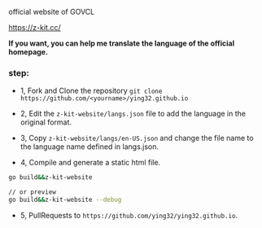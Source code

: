 official website of GOVCL

https://z-kit.cc/

 
**If you want, you can help me translate the language of the official homepage.**  
 
 ### step:
 
* 1, Fork and Clone the repository `git clone https://github.com/<yourname>/ying32.github.io`

* 2, Edit the `z-kit-website/langs.json` file to add the language in the original format.

* 3, Copy `z-kit-website/langs/en-US.json` and change the file name to the language name defined in langs.json.

* 4, Compile and generate a static html file.
```bash
go build&&z-kit-website

// or preview
go build&&z-kit-website --debug
```

* 5, PullRequests to `https://github.com/ying32/ying32.github.io`.